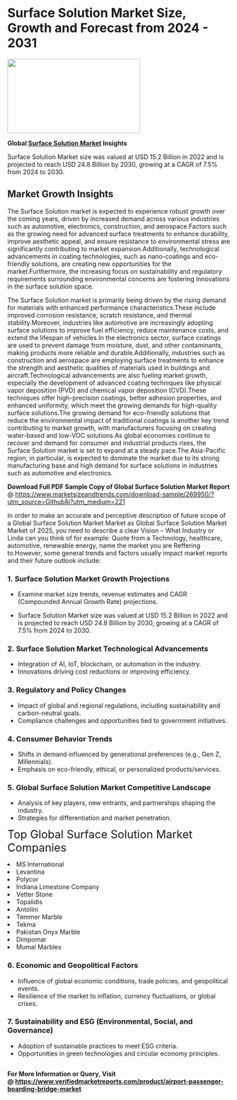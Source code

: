 <H1>Surface Solution Market Size, Growth and Forecast from 2024 - 2031</H1><img class="aligncenter size-medium wp-image-584254" src="https://thirdeyenews.in/wp-content/uploads/2024/09/Global-Market-Research-300x168.jpeg" alt="" width="300" height="168" /><p><strong>Global&nbsp;<a href="https://www.marketsizeandtrends.com/download-sample/269950/?utm_source=Github8j?utm_medium=221">Surface Solution Market</a> Insights</strong></p><p>Surface Solution Market size was valued at USD 15.2 Billion in 2022 and is projected to reach USD 24.8 Billion by 2030, growing at a CAGR of 7.5% from 2024 to 2030.</p><p><h2>Market Growth Insights</h2> <p>The Surface Solution market is expected to experience robust growth over the coming years, driven by increased demand across various industries such as automotive, electronics, construction, and aerospace.Factors such as the growing need for advanced surface treatments to enhance durability, improve aesthetic appeal, and ensure resistance to environmental stress are significantly contributing to market expansion.Additionally, technological advancements in coating technologies, such as nano-coatings and eco-friendly solutions, are creating new opportunities for the market.Furthermore, the increasing focus on sustainability and regulatory requirements surrounding environmental concerns are fostering innovations in the surface solution space.</p> <p>The Surface Solution market is primarily being driven by the rising demand for materials with enhanced performance characteristics.These include improved corrosion resistance, scratch resistance, and thermal stability.Moreover, industries like automotive are increasingly adopting surface solutions to improve fuel efficiency, reduce maintenance costs, and extend the lifespan of vehicles.In the electronics sector, surface coatings are used to prevent damage from moisture, dust, and other contaminants, making products more reliable and durable.Additionally, industries such as construction and aerospace are employing surface treatments to enhance the strength and aesthetic qualities of materials used in buildings and aircraft.Technological advancements are also fueling market growth, especially the development of advanced coating techniques like physical vapor deposition (PVD) and chemical vapor deposition (CVD).These techniques offer high-precision coatings, better adhesion properties, and enhanced uniformity, which meet the growing demands for high-quality surface solutions.The growing demand for eco-friendly solutions that reduce the environmental impact of traditional coatings is another key trend contributing to market growth, with manufacturers focusing on creating water-based and low-VOC solutions.As global economies continue to recover and demand for consumer and industrial products rises, the Surface Solution market is set to expand at a steady pace.The Asia-Pacific region, in particular, is expected to dominate the market due to its strong manufacturing base and high demand for surface solutions in industries such as automotive and electronics.<p><span class=""><strong>Download Full PDF Sample Copy of Global Surface Solution Market Report</strong> @ <a href="https://www.marketsizeandtrends.com/download-sample/269950/?utm_source=Github8j?utm_medium=221" target="_blank">https://www.marketsizeandtrends.com/download-sample/269950/?utm_source=Github8j?utm_medium=221</a></span></p><p>In order to make an accurate and perceptive description of future scope of a Global&nbsp;Surface Solution Market Market as Global&nbsp;Surface Solution Market Market of 2025, you need to describe a clear Vision &ndash; What Industry or Linda can you think of for example: Quote from a Technology, healthcare, automotive, renewable energy, name the market you are Reffering to.However, some general trends and factors usually impact market reports and their future outlook include:</p><h3>1.&nbsp;<strong>Surface Solution Market Growth Projections</strong></h3><ul><li>Examine market size trends, revenue estimates and CAGR (Compounded Annual Growth Rate) projections.</li><li><p>Surface Solution Market size was valued at USD 15.2 Billion in 2022 and is projected to reach USD 24.8 Billion by 2030, growing at a CAGR of 7.5% from 2024 to 2030.</p></li></ul><h3>2.&nbsp;<strong>Surface Solution Market Technological Advancements</strong></h3><ul><li>Integration of AI, IoT, blockchain, or automation in the industry.</li><li>Innovations driving cost reductions or improving efficiency.</li></ul><h3>3.&nbsp;<strong>Regulatory and Policy Changes</strong></h3><ul><li>Impact of global and regional regulations, including sustainability and carbon-neutral goals.</li><li>Compliance challenges and opportunities tied to government initiatives.</li></ul><h3>4.&nbsp;<strong>Consumer Behavior Trends</strong></h3><ul><li>Shifts in demand influenced by generational preferences (e.g., Gen Z, Millennials).</li><li>Emphasis on eco-friendly, ethical, or personalized products/services.</li></ul><h3>5.&nbsp;<strong>Global Surface Solution Market Competitive Landscape</strong></h3><ul><li>Analysis of key players, new entrants, and partnerships shaping the industry.</li><li>Strategies for differentiation and market penetration.</li></ul><p data-pm-slice="1 1 []"><span style="color: inherit; font-family: inherit; font-size: 25px;">Top Global Surface Solution Market Companies</span></p><div class="" data-test-id=""><p><li>MS International</li><li> Levantina</li><li> Polycor</li><li> Indiana Limestone Company</li><li> Vetter Stone</li><li> Topalidis</li><li> Antolini</li><li> Temmer Marble</li><li> Tekma</li><li> Pakistan Onyx Marble</li><li> Dimpomar</li><li> Mumal Marbles</li></p></div><h3>6.&nbsp;<strong>Economic and Geopolitical Factors</strong></h3><ul><li>Influence of global economic conditions, trade policies, and geopolitical events.</li><li>Resilience of the market to inflation, currency fluctuations, or global crises.</li></ul><h3>7.&nbsp;<strong>Sustainability and ESG (Environmental, Social, and Governance)</strong></h3><ul><li>Adoption of sustainable practices to meet ESG criteria.</li><li>Opportunities in green technologies and circular economy principles.</li></ul><h2><strong style="font-size: 14px;">For More Information or Query, Visit @&nbsp;</strong><a style="background-color: #ffffff; font-size: 14px;" href="https://www.marketsizeandtrends.com/report/surface-solution-market/" target="_blank">https://www.verifiedmarketreports.com/product/airport-passenger-boarding-bridge-market</a></h2>